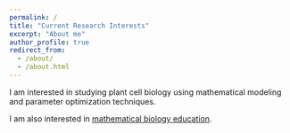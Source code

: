 ```yaml
---
permalink: /
title: "Current Research Interests"
excerpt: "About me"
author_profile: true
redirect_from: 
  - /about/
  - /about.html
---
```


I am interested in studying plant cell biology using mathematical modeling and parameter optimization techniques. 

I am also interested in [mathematical biology education](https://rdale1.github.io/teaching/). 
